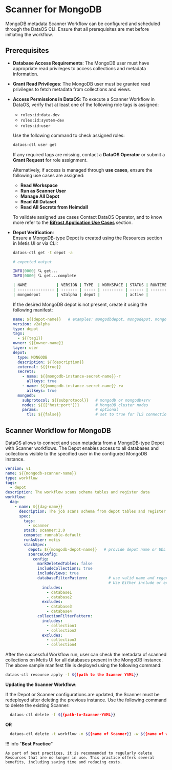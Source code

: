 # Scanner for MongoDB

MongoDB metadata Scanner Workflow can be configured and scheduled through the DataOS CLI. Ensure that all prerequisites are met before initiating the workflow.

## Prerequisites

- **Database Access Requirements**: The MongoDB user must have appropriate read privileges to access collections and metadata information.

- **Grant Read Privileges**: The MongoDB user must be granted read privileges to fetch metadata from collections and views.

- **Access Permissions in DataOS**: To execute a Scanner Workflow in DataOS, verify that at least one of the following role tags is assigned:

    - `roles:id:data-dev`
    - `roles:id:system-dev`
    - `roles:id:user`

    Use the following command to check assigned roles:

    ```bash
    dataos-ctl user get
    ```

    If any required tags are missing, contact a **DataOS Operator** or submit a **Grant Request** for role assignment.

    Alternatively, if access is managed through **use cases**, ensure the following use cases are assigned:

    - **Read Workspace**
    - **Run as Scanner User**
    - **Manage All Depot**
    - **Read All Dataset**
    - **Read All Secrets from Heimdall**

    To validate assigned use cases Contact DataOS Operator, and to know more refer to the [**Bifrost Application Use Cases**](/interfaces/bifrost/ "Bifrost is a Graphical User Interface (GUI) that empowers users to effortlessly create and manage access policies for applications, services, people, and datasets. Bifrost leverages the governance engine of DataOS, Heimdall, to ensure secure and compliant data access through ABAC policies, giving users fine-grained control over the data and resources.") section.

- **Depot Verification**:  
    Ensure a MongoDB-type Depot is created using the Resources section in Metis UI or via CLI:

    ```bash
    dataos-ctl get -t depot -a

    # expected output

    INFO[0000] 🔍 get...
    INFO[0000] 🔍 get...complete

    | NAME             | VERSION | TYPE  | WORKSPACE | STATUS | RUNTIME | OWNER      |
    | ---------------- | ------- | ----- | --------- | ------ | ------- | ---------- |
    | mongodepot       | v2alpha | depot |           | active |         | usertest   |
    ```

    If the desired MongoDB depot is not present, create it using the following manifest:

    ```yaml
    name: ${{depot-name}}   # examples: mongodbdepot, mongodepot, mongodb01 etc.
    version: v2alpha
    type: depot
    tags:
      - ${{tag1}}
    owner: ${{owner-name}}
    layer: user
    depot:
      type: MONGODB
      description: ${{description}}
      external: ${{true}}
      secrets:
        - name: ${{mongodb-instance-secret-name}}-r
          allkeys: true
        - name: ${{mongodb-instance-secret-name}}-rw
          allkeys: true
      mongodb:
        subprotocol: ${{subprotocol}}   # mongodb or mongodb+srv
        nodes: ${{["host:port"]}}       # MongoDB cluster nodes
        params:                         # optional
          tls: ${{false}}               # set to true for TLS connections
    ```

## Scanner Workflow for MongoDB

DataOS allows to connect and scan metadata from a MongoDB-type Depot with Scanner workflows. The Depot enables access to all databases and collections visible to the specified user in the configured MongoDB instance.

```yaml
version: v1
name: ${{mongodb-scanner-name}}
type: workflow
tags:
  - depot
description: The workflow scans schema tables and register data
workflow:
  dag:
    - name: ${{dag-name}}
      description: The job scans schema from depot tables and register data to metis2
      spec:
        tags:
          - scanner
        stack: scanner:2.0
        compute: runnable-default
        runAsUser: metis
        stackSpec:
          depot: ${{mongodb-depot-name}}   # provide depot name or UDL
          sourceConfig:
            config:
              markDeletedTables: false
              includeCollections: true
              includeViews: true
              databaseFilterPattern:         # use valid name and regex to filter the data
                                             # Use Either include or exclude
                includes:
                  - database1
                  - database2
                excludes:
                  - database3
                  - database4
              collectionFilterPattern:
                includes:
                  - collection1
                  - collection2
                excludes:
                  - collection3
                  - collection4
```

After the successful Workflow run, user can check the metadata of scanned collections on Metis UI for all databases present in the MongoDB instance. The above sample manifest file is deployed using the following command:

```bash
dataos-ctl resource apply -f ${{path to the Scanner YAML}}
```

**Updating the Scanner Workflow**:

If the Depot or Scanner configurations are updated, the Scanner must be redeployed after deleting the previous instance. Use the following command to delete the existing Scanner:

```bash 
  dataos-ctl delete -f ${{path-to-Scanner-YAML}}
```

**OR**

```bash
  dataos-ctl delete -t workflow -n ${{name of Scanner}} -w ${{name of workspace}}
```

!!! info "**Best Practice**"

    As part of best practices, it is recommended to regularly delete Resources that are no longer in use. This practice offers several benefits, including saving time and reducing costs.
